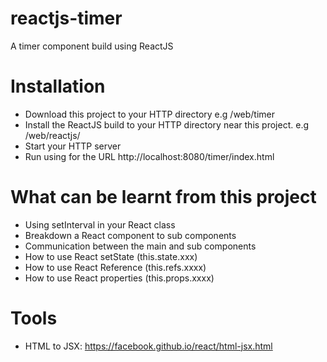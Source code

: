 # reactjs-timer
A timer component build using ReactJS

# Installation
- Download this project to your HTTP directory e.g /web/timer
- Install the ReactJS build to your HTTP directory near this project. e.g /web/reactjs/
- Start your HTTP server
- Run using for the URL http://localhost:8080/timer/index.html

# What can be learnt from this project
- Using setInterval in your React class
- Breakdown a React component to sub components
- Communication between the main and sub components
- How to use React setState (this.state.xxx)
- How to use React Reference (this.refs.xxxx)
- How to use React properties (this.props.xxxx)

# Tools
- HTML to JSX: https://facebook.github.io/react/html-jsx.html

